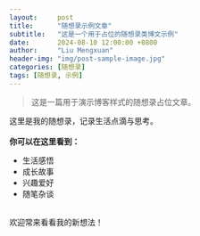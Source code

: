```yaml
---
layout:     post
title:      "随想录示例文章"
subtitle:   "这是一个用于占位的随想录类博文示例"
date:       2024-08-10 12:00:00 +0800
author:     "Liu Mengxuan"
header-img: "img/post-sample-image.jpg"
categories: [随想录]
tags: [随想录, 示例]
---
```


> 这是一篇用于演示博客样式的随想录占位文章。

<p>这里是我的随想录，记录生活点滴与思考。
<br>
<br><b>你可以在这里看到：</b>
<ul>
  <li>生活感悟</li>
  <li>成长故事</li>
  <li>兴趣爱好</li>
  <li>随笔杂谈</li>
</ul>
<br>欢迎常来看看我的新想法！</p>
